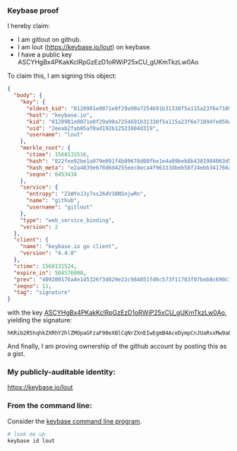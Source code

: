 ### Keybase proof

I hereby claim:

  * I am gitlout on github.
  * I am lout (https://keybase.io/lout) on keybase.
  * I have a public key ASCYHgBx4PKakKclRpGzEzD1oRWiP25xCU_gUKmTkzLw0Ao

To claim this, I am signing this object:

```json
{
  "body": {
    "key": {
      "eldest_kid": "0120981e0071e0f29a90a7254691b31330f5a115a23f6e71094fe050a9939332f0d00a",
      "host": "keybase.io",
      "kid": "0120981e0071e0f29a90a7254691b31330f5a115a23f6e71094fe050a9939332f0d00a",
      "uid": "2eeab2fab85af0ad192b12523004d319",
      "username": "lout"
    },
    "merkle_root": {
      "ctime": 1568131516,
      "hash": "022fee92be1a979e091f4b89678d00fbe1e4a09beb8b4381984063d506bc87cc9d6961ac546ad0d05bf41e17d2b02a782aeb2dc7152fadd408c9014701da4d9d",
      "hash_meta": "e2a4839e678d6d4255eec8eca4f96333dbeb58f24ebb341766a7372a9bcb98f0",
      "seqno": 6453434
    },
    "service": {
      "entropy": "Z1WYoJJy7xs26dV38NSnjwRn",
      "name": "github",
      "username": "gitlout"
    },
    "type": "web_service_binding",
    "version": 2
  },
  "client": {
    "name": "keybase.io go client",
    "version": "4.4.0"
  },
  "ctime": 1568131524,
  "expire_in": 504576000,
  "prev": "409200176a4e145326f3d829e22c984051fd6c573f11783f07beb8c690c18876",
  "seqno": 11,
  "tag": "signature"
}
```

with the key [ASCYHgBx4PKakKclRpGzEzD1oRWiP25xCU_gUKmTkzLw0Ao](https://keybase.io/lout), yielding the signature:

```
hKRib2R5hqhkZXRhY2hlZMOpaGFzaF90eXBlCqNrZXnEIwEgmB4AceDympCnJUaRsxMw9aEVoj9ucQlP4FCpk5My8NAKp3BheWxvYWTESpcCC8QgQJIAF2pOFFMm89gp4iyYQFH9bFc/EXg/B764xpDBiHbEIJvNvnHmh/a1DZRUYSY0mLY6D6JCgC9kooSaEIAKPFqoAgHCo3NpZ8RAu+aPjfOsECri95fh4rONf2HqRPclcCm2plwhDkjc8Xcxkx0TYPxa2ACr3Tdifub9AN/NH1KqQa2yQhUBw/3YCKhzaWdfdHlwZSCkaGFzaIKkdHlwZQildmFsdWXEIJXFgSXUJmvyLymiU4r937DANi6lUcvGrpmmbGmJZIPVo3RhZ80CAqd2ZXJzaW9uAQ==

```

And finally, I am proving ownership of the github account by posting this as a gist.

### My publicly-auditable identity:

https://keybase.io/lout

### From the command line:

Consider the [keybase command line program](https://keybase.io/download).

```bash
# look me up
keybase id lout
```
